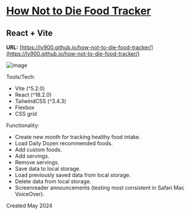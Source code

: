 # [How Not to Die Food Tracker](https://ly900.github.io/how-not-to-die-food-tracker/)
## React + Vite

**URL:** [https://ly900.github.io/how-not-to-die-food-tracker/](https://ly900.github.io/how-not-to-die-food-tracker/)

![image](https://ly900.github.io/how-not-to-die-food-tracker/assets/how-not-to-die.png)

Tools/Tech:
- Vite (^5.2.0)
- React (^18.2.0)
- TailwindCSS (^3.4.3)
- Flexbox
- CSS grid

Functionality:
- Create new month for tracking healthy food intake.
- Load Daily Dozen recommended foods.
- Add custom foods.
- Add servings.
- Remove servings.
- Save data to local storage.
- Load previously saved data from local storage.
- Delete data from local storage.
- Screenreader announcements (testing most consistent in Safari Mac VoiceOver). 

Created May 2024
